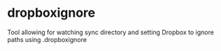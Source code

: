 # dropboxignore
Tool allowing for watching sync directory and setting Dropbox to ignore paths using .dropboxignore

